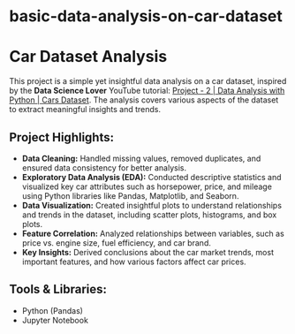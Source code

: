 # basic-data-analysis-on-car-dataset
# Car Dataset Analysis

This project is a simple yet insightful data analysis on a car dataset, inspired by the **Data Science Lover** YouTube tutorial: [Project - 2 | Data Analysis with Python | Cars Dataset](https://youtu.be/fhiUl7f5DnI?si=cK9B1NMnOXB4j1h1). The analysis covers various aspects of the dataset to extract meaningful insights and trends.

## Project Highlights:
- **Data Cleaning:** Handled missing values, removed duplicates, and ensured data consistency for better analysis.
- **Exploratory Data Analysis (EDA):** Conducted descriptive statistics and visualized key car attributes such as horsepower, price, and mileage using Python libraries like Pandas, Matplotlib, and Seaborn.
- **Data Visualization:** Created insightful plots to understand relationships and trends in the dataset, including scatter plots, histograms, and box plots.
- **Feature Correlation:** Analyzed relationships between variables, such as price vs. engine size, fuel efficiency, and car brand.
- **Key Insights:** Derived conclusions about the car market trends, most important features, and how various factors affect car prices.

## Tools & Libraries:
- Python (Pandas)
- Jupyter Notebook
